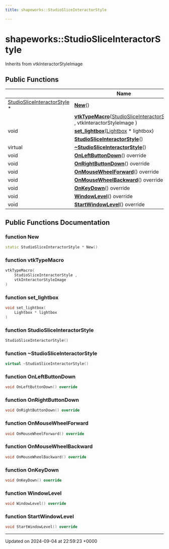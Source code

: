 ```yaml
---
title: shapeworks::StudioSliceInteractorStyle

---
```


# shapeworks::StudioSliceInteractorStyle





Inherits from vtkInteractorStyleImage

## Public Functions

|                | Name           |
| -------------- | -------------- |
| [StudioSliceInteractorStyle](../Classes/classshapeworks_1_1StudioSliceInteractorStyle.md) * | **[New](../Classes/classshapeworks_1_1StudioSliceInteractorStyle.md#function-new)**() |
| | **[vtkTypeMacro](../Classes/classshapeworks_1_1StudioSliceInteractorStyle.md#function-vtktypemacro)**([StudioSliceInteractorStyle](../Classes/classshapeworks_1_1StudioSliceInteractorStyle.md) , vtkInteractorStyleImage ) |
| void | **[set_lightbox](../Classes/classshapeworks_1_1StudioSliceInteractorStyle.md#function-set-lightbox)**([Lightbox](../Classes/classshapeworks_1_1Lightbox.md) * lightbox) |
| | **[StudioSliceInteractorStyle](../Classes/classshapeworks_1_1StudioSliceInteractorStyle.md#function-studiosliceinteractorstyle)**() |
| virtual | **[~StudioSliceInteractorStyle](../Classes/classshapeworks_1_1StudioSliceInteractorStyle.md#function-~studiosliceinteractorstyle)**() |
| void | **[OnLeftButtonDown](../Classes/classshapeworks_1_1StudioSliceInteractorStyle.md#function-onleftbuttondown)**() override |
| void | **[OnRightButtonDown](../Classes/classshapeworks_1_1StudioSliceInteractorStyle.md#function-onrightbuttondown)**() override |
| void | **[OnMouseWheelForward](../Classes/classshapeworks_1_1StudioSliceInteractorStyle.md#function-onmousewheelforward)**() override |
| void | **[OnMouseWheelBackward](../Classes/classshapeworks_1_1StudioSliceInteractorStyle.md#function-onmousewheelbackward)**() override |
| void | **[OnKeyDown](../Classes/classshapeworks_1_1StudioSliceInteractorStyle.md#function-onkeydown)**() override |
| void | **[WindowLevel](../Classes/classshapeworks_1_1StudioSliceInteractorStyle.md#function-windowlevel)**() override |
| void | **[StartWindowLevel](../Classes/classshapeworks_1_1StudioSliceInteractorStyle.md#function-startwindowlevel)**() override |

## Public Functions Documentation

### function New

```cpp
static StudioSliceInteractorStyle * New()
```


### function vtkTypeMacro

```cpp
vtkTypeMacro(
    StudioSliceInteractorStyle ,
    vtkInteractorStyleImage 
)
```


### function set_lightbox

```cpp
void set_lightbox(
    Lightbox * lightbox
)
```


### function StudioSliceInteractorStyle

```cpp
StudioSliceInteractorStyle()
```


### function ~StudioSliceInteractorStyle

```cpp
virtual ~StudioSliceInteractorStyle()
```


### function OnLeftButtonDown

```cpp
void OnLeftButtonDown() override
```


### function OnRightButtonDown

```cpp
void OnRightButtonDown() override
```


### function OnMouseWheelForward

```cpp
void OnMouseWheelForward() override
```


### function OnMouseWheelBackward

```cpp
void OnMouseWheelBackward() override
```


### function OnKeyDown

```cpp
void OnKeyDown() override
```


### function WindowLevel

```cpp
void WindowLevel() override
```


### function StartWindowLevel

```cpp
void StartWindowLevel() override
```


-------------------------------

Updated on 2024-09-04 at 22:59:23 +0000
